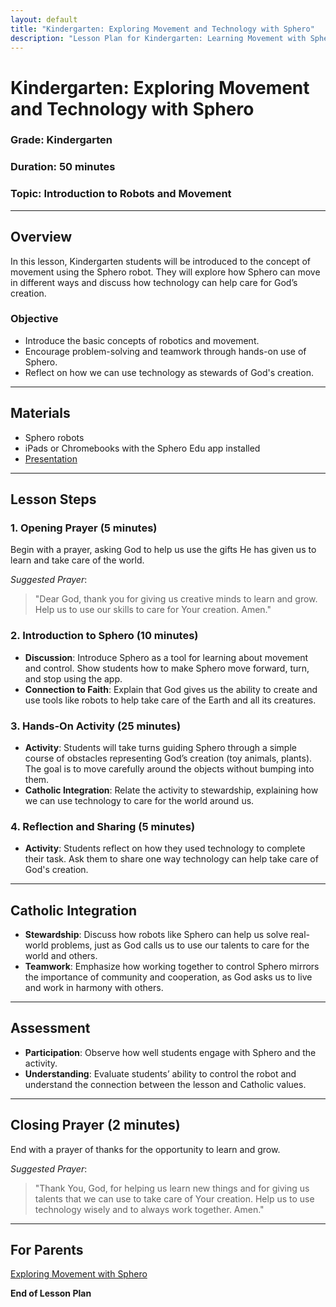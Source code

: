 ```yaml
---
layout: default
title: "Kindergarten: Exploring Movement and Technology with Sphero"
description: "Lesson Plan for Kindergarten: Learning Movement with Sphero"
---
```


# Kindergarten: Exploring Movement and Technology with Sphero

### **Grade**: Kindergarten  
### **Duration**: 50 minutes  
### **Topic**: Introduction to Robots and Movement

---

## **Overview**
In this lesson, Kindergarten students will be introduced to the concept of movement using the Sphero robot. They will explore how Sphero can move in different ways and discuss how technology can help care for God’s creation.

### **Objective**
- Introduce the basic concepts of robotics and movement.
- Encourage problem-solving and teamwork through hands-on use of Sphero.
- Reflect on how we can use technology as stewards of God's creation.

---

## **Materials**
- Sphero robots
- iPads or Chromebooks with the Sphero Edu app installed
- [Presentation](./Presentations/Kindergarten_Sphero_Robotics_Presentation.pptx)

---

## **Lesson Steps**

### **1. Opening Prayer (5 minutes)**  
Begin with a prayer, asking God to help us use the gifts He has given us to learn and take care of the world.

_Suggested Prayer_:  
> "Dear God, thank you for giving us creative minds to learn and grow. Help us to use our skills to care for Your creation. Amen."

### **2. Introduction to Sphero (10 minutes)**  
- **Discussion**: Introduce Sphero as a tool for learning about movement and control. Show students how to make Sphero move forward, turn, and stop using the app.
- **Connection to Faith**: Explain that God gives us the ability to create and use tools like robots to help take care of the Earth and all its creatures.

### **3. Hands-On Activity (25 minutes)**  
- **Activity**: Students will take turns guiding Sphero through a simple course of obstacles representing God’s creation (toy animals, plants). The goal is to move carefully around the objects without bumping into them.
- **Catholic Integration**: Relate the activity to stewardship, explaining how we can use technology to care for the world around us.

### **4. Reflection and Sharing (5 minutes)**  
- **Activity**: Students reflect on how they used technology to complete their task. Ask them to share one way technology can help take care of God's creation.

---

## **Catholic Integration**
- **Stewardship**: Discuss how robots like Sphero can help us solve real-world problems, just as God calls us to use our talents to care for the world and others.
- **Teamwork**: Emphasize how working together to control Sphero mirrors the importance of community and cooperation, as God asks us to live and work in harmony with others.

---

## **Assessment**
- **Participation**: Observe how well students engage with Sphero and the activity.
- **Understanding**: Evaluate students’ ability to control the robot and understand the connection between the lesson and Catholic values.

---

## **Closing Prayer (2 minutes)**  
End with a prayer of thanks for the opportunity to learn and grow.

_Suggested Prayer_:  
> "Thank You, God, for helping us learn new things and for giving us talents that we can use to take care of Your creation. Help us to use technology wisely and to always work together. Amen."

---

## **For Parents**  
[Exploring Movement with Sphero](./Parent_Resources/Kindergarten_Exploring_Movement_and_Technology_with_Sphero.md)

**End of Lesson Plan**

